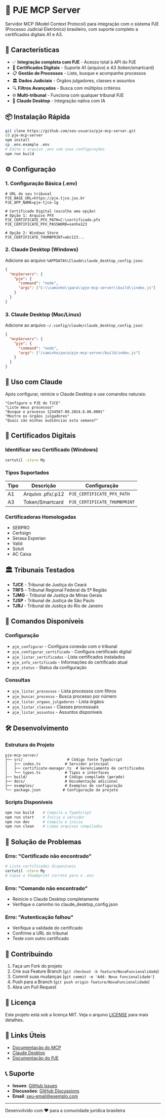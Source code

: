 # 🔐 PJE MCP Server

Servidor MCP (Model Context Protocol) para integração com o sistema PJE (Processo Judicial Eletrônico) brasileiro, com suporte completo a certificados digitais A1 e A3.

## 🚀 Características

- ✅ **Integração completa com PJE** - Acesso total à API do PJE
- 🔐 **Certificados Digitais** - Suporte A1 (arquivo) e A3 (token/smartcard)
- 📋 **Gestão de Processos** - Liste, busque e acompanhe processos
- 🏛️ **Dados Judiciais** - Órgãos julgadores, classes e assuntos
- 🔍 **Filtros Avançados** - Busca com múltiplos critérios
- 🌐 **Multi-tribunal** - Funciona com qualquer tribunal PJE
- 🤖 **Claude Desktop** - Integração nativa com IA

## 📦 Instalação Rápida

```bash
git clone https://github.com/seu-usuario/pje-mcp-server.git
cd pje-mcp-server
npm install
cp .env.example .env
# Edite o arquivo .env com suas configurações
npm run build
```

## ⚙️ Configuração

### 1. Configuração Básica (.env)

```env
# URL do seu tribunal
PJE_BASE_URL=https://pje.tjce.jus.br
PJE_APP_NAME=pje-tjce-1g

# Certificado Digital (escolha uma opção)
# Opção 1: Arquivo PFX
PJE_CERTIFICATE_PFX_PATH=C:\certificado.pfx
PJE_CERTIFICATE_PFX_PASSWORD=senha123

# Opção 2: Windows Store
PJE_CERTIFICATE_THUMBPRINT=abc123...
```

### 2. Claude Desktop (Windows)

Adicione ao arquivo `%APPDATA%\Claude\claude_desktop_config.json`:

```json
{
  "mcpServers": {
    "pje": {
      "command": "node",
      "args": ["C:\\caminho\\para\\pje-mcp-server\\build\\index.js"]
    }
  }
}
```

### 3. Claude Desktop (Mac/Linux)

Adicione ao arquivo `~/.config/claude/claude_desktop_config.json`:

```json
{
  "mcpServers": {
    "pje": {
      "command": "node",
      "args": ["/caminho/para/pje-mcp-server/build/index.js"]
    }
  }
}
```

## 🎯 Uso com Claude

Após configurar, reinicie o Claude Desktop e use comandos naturais:

```
"Configure o PJE do TJCE"
"Liste meus processos"
"Busque o processo 1234567-89.2024.8.06.0001"
"Mostre os órgãos julgadores"
"Quais são minhas audiências esta semana?"
```

## 🔐 Certificados Digitais

### Identificar seu Certificado (Windows)

```cmd
certutil -store My
```

### Tipos Suportados

| Tipo | Descrição | Configuração |
|------|-----------|--------------|
| A1 | Arquivo .pfx/.p12 | `PJE_CERTIFICATE_PFX_PATH` |
| A3 | Token/Smartcard | `PJE_CERTIFICATE_THUMBPRINT` |

### Certificadoras Homologadas

- SERPRO
- Certisign
- Serasa Experian
- Valid
- Soluti
- AC Caixa

## 🏛️ Tribunais Testados

- **TJCE** - Tribunal de Justiça do Ceará
- **TRF5** - Tribunal Regional Federal da 5ª Região
- **TJMG** - Tribunal de Justiça de Minas Gerais
- **TJSP** - Tribunal de Justiça de São Paulo
- **TJRJ** - Tribunal de Justiça do Rio de Janeiro

## 📝 Comandos Disponíveis

### Configuração
- `pje_configurar` - Configura conexão com o tribunal
- `pje_configurar_certificado` - Configura certificado digital
- `pje_listar_certificados` - Lista certificados instalados
- `pje_info_certificado` - Informações do certificado atual
- `pje_status` - Status da configuração

### Consultas
- `pje_listar_processos` - Lista processos com filtros
- `pje_buscar_processo` - Busca processo por número
- `pje_listar_orgaos_julgadores` - Lista órgãos
- `pje_listar_classes` - Classes processuais
- `pje_listar_assuntos` - Assuntos disponíveis

## 🛠️ Desenvolvimento

### Estrutura do Projeto

```
pje-mcp-server/
├── src/                    # Código fonte TypeScript
│   ├── index.ts           # Servidor principal
│   ├── certificate-manager.ts  # Gerenciamento de certificados
│   └── types.ts           # Tipos e interfaces
├── build/                 # Código compilado (gerado)
├── docs/                  # Documentação adicional
├── examples/              # Exemplos de configuração
└── package.json          # Configuração do projeto
```

### Scripts Disponíveis

```bash
npm run build    # Compila o TypeScript
npm run start    # Inicia o servidor
npm run dev      # Compila e inicia
npm run clean    # Limpa arquivos compilados
```

## 🐛 Solução de Problemas

### Erro: "Certificado não encontrado"
```bash
# Liste certificados disponíveis
certutil -store My
# Copie o thumbprint correto para o .env
```

### Erro: "Comando não encontrado"
- Reinicie o Claude Desktop completamente
- Verifique o caminho no claude_desktop_config.json

### Erro: "Autenticação falhou"
- Verifique a validade do certificado
- Confirme a URL do tribunal
- Teste com outro certificado

## 🤝 Contribuindo

1. Faça um Fork do projeto
2. Crie sua Feature Branch (`git checkout -b feature/NovaFuncionalidade`)
3. Commit suas mudanças (`git commit -m 'Add: Nova funcionalidade'`)
4. Push para a Branch (`git push origin feature/NovaFuncionalidade`)
5. Abra um Pull Request

## 📄 Licença

Este projeto está sob a licença MIT. Veja o arquivo [LICENSE](LICENSE) para mais detalhes.

## 🔗 Links Úteis

- [Documentação do MCP](https://modelcontextprotocol.io)
- [Claude Desktop](https://claude.ai/download)
- [Documentação do PJE](https://www.pje.jus.br/wiki)

## 📞 Suporte

- **Issues**: [GitHub Issues](https://github.com/seu-usuario/pje-mcp-server/issues)
- **Discussões**: [GitHub Discussions](https://github.com/seu-usuario/pje-mcp-server/discussions)
- **Email**: seu-email@exemplo.com

---

Desenvolvido com ❤️ para a comunidade jurídica brasileira 